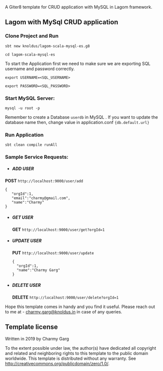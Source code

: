  A Giter8 template for CRUD application with MySQL in Lagom framework.

 ## Lagom with MySql CRUD application

 ### Clone Project and Run
 
 `sbt new knoldus/lagom-scala-mysql-es.g8`
 
 `cd lagom-scala-mysql-es`
 
 To start the Application first we need to make sure we are exporting SQL username and password correctly.
 
 `export USERNAME=<SQL_USERNAME>`

 `export PASSWORD=<SQL_PASSWORD>`
 
 ### Start MySQL Server:
 `mysql -u root -p`
 
 Remember to create a Database `userdb` in MySQL .
 If you want to update the database name then, change value in application.conf `{db.default.url}`
 
 ### Run Application
 `sbt clean compile runAll` 

 ### Sample Service Requests:
 * ##### ADD USER  
 **POST** `http://localhost:9000/user/add`
 
 ````
 {
   	"orgId":1,
   	"email":"charmy@gmail.com",
   	"name":"Charmy"
 }
 ````
 
* ##### GET USER  
  **GET** `http://localhost:9000/user/get?orgId=1`
  
  
* ##### UPDATE USER  
  **PUT** `http://localhost:9000/user/update`
  
  ````
  {
  	"orgId":1,
  	"name":"Charmy Garg"
  }
  ````
* ##### DELETE USER  
  **DELETE** `http://localhost:9000/user/delete?orgId=1`
  
Hope this template comes in handy and you find it useful. Please reach out to me at - charmy.garg@knoldus.in in case of any queries.

Template license
----------------
Written in 2019 by Charmy Garg

To the extent possible under law, the author(s) have dedicated all copyright and related and neighboring rights to this template to the public domain worldwide. This template is distributed without any warranty. See <http://creativecommons.org/publicdomain/zero/1.0/>.

